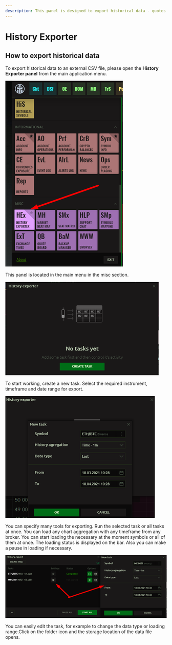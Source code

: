 ```yaml
---
description: This panel is designed to export historical data - quotes in csv format
---
```


# History Exporter

## How to export historical data

To export historical data to an external CSV file, please open the **History Exporter panel** from the main application menu.

![](../.gitbook/assets/image%20%28184%29.png)

This panel is located in the main menu in the misc section.

![](../.gitbook/assets/image%20%28193%29.png)

To start working, create a new task. Select the required instrument, timeframe and date range for export.

![](../.gitbook/assets/image%20%28189%29.png)

You can specify many tools for exporting. Run the selected task or all tasks at once. You can load any chart aggregation with any timeframe from any broker. You can start loading the necessary at the moment symbols or all of them at once. The loading status is displayed on the bar. Also you can make a pause in loading if necessary.

![](../.gitbook/assets/image%20%28195%29.png)

You can easily edit the task, for example to change the data type or loading range.Click on the folder icon and the storage location of the data file opens.

